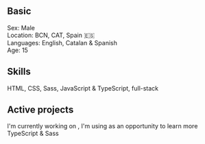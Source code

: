 ## Basic
Sex: Male  
Location: BCN, CAT, Spain 🇪🇸  
Languages: English, Catalan & Spanish  
Age: 15

## Skills
HTML, CSS, Sass, JavaScript & TypeScript, full-stack

## Active projects
I'm currently working on <a href="https://github.com/ezarcel/taiku" title="Welcome to the future of learning"></a> , I'm using as an opportunity to learn more TypeScript & Sass
